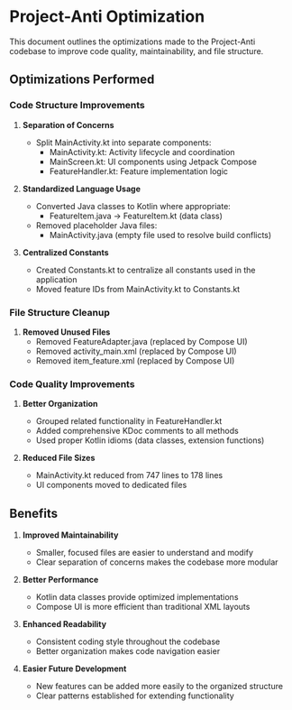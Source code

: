 # Project-Anti Optimization

This document outlines the optimizations made to the Project-Anti codebase to improve code quality, maintainability, and file structure.

## Optimizations Performed

### Code Structure Improvements

1. **Separation of Concerns**
   - Split MainActivity.kt into separate components:
     - MainActivity.kt: Activity lifecycle and coordination
     - MainScreen.kt: UI components using Jetpack Compose
     - FeatureHandler.kt: Feature implementation logic

2. **Standardized Language Usage**
   - Converted Java classes to Kotlin where appropriate:
     - FeatureItem.java → FeatureItem.kt (data class)
   - Removed placeholder Java files:
     - MainActivity.java (empty file used to resolve build conflicts)

3. **Centralized Constants**
   - Created Constants.kt to centralize all constants used in the application
   - Moved feature IDs from MainActivity.kt to Constants.kt

### File Structure Cleanup

1. **Removed Unused Files**
   - Removed FeatureAdapter.java (replaced by Compose UI)
   - Removed activity_main.xml (replaced by Compose UI)
   - Removed item_feature.xml (replaced by Compose UI)

### Code Quality Improvements

1. **Better Organization**
   - Grouped related functionality in FeatureHandler.kt
   - Added comprehensive KDoc comments to all methods
   - Used proper Kotlin idioms (data classes, extension functions)

2. **Reduced File Sizes**
   - MainActivity.kt reduced from 747 lines to 178 lines
   - UI components moved to dedicated files

## Benefits

1. **Improved Maintainability**
   - Smaller, focused files are easier to understand and modify
   - Clear separation of concerns makes the codebase more modular

2. **Better Performance**
   - Kotlin data classes provide optimized implementations
   - Compose UI is more efficient than traditional XML layouts

3. **Enhanced Readability**
   - Consistent coding style throughout the codebase
   - Better organization makes code navigation easier

4. **Easier Future Development**
   - New features can be added more easily to the organized structure
   - Clear patterns established for extending functionality
